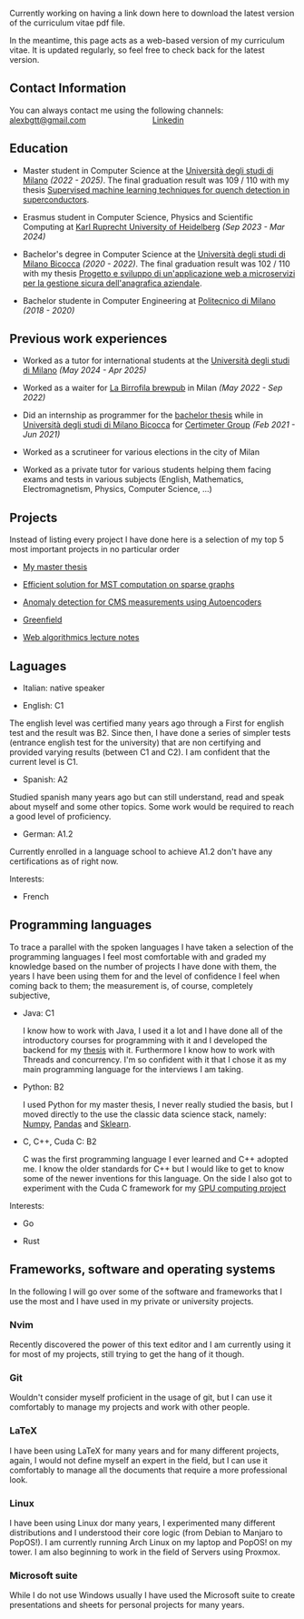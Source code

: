 Currently working on having a link down here to download the latest version of the curriculum vitae pdf file.

In the meantime, this page acts as a web-based version of my curriculum vitae. It is updated regularly, so feel free to check back for the latest version.

<h2> Contact Information </h2>
You can always contact me using the following channels:

<div style="display: flex;">
  <div style="flex: 1;">
    <a href="mailto:alexbgtt@gmail.com">alexbgtt@gmail.com</a>
  </div>
  <div style="flex: 1;">
    <a href="https://www.linkedin.com/in/alessandro-biagiotti-a863a81a2/">Linkedin</a>
  </div>
</div>

<h2> Education </h2>

- Master student in Computer Science at the <a href="https://s3gmentati0nfault.github.io/me/unimi">Università degli studi di Milano</a> *(2022 - 2025)*.
The final graduation result was 109 / 110 with my thesis <a href="https://s3gmentati0nfault.github.io/mprjct/readme">Supervised machine learning techniques for quench detection in superconductors</a>.

- Erasmus student in Computer Science, Physics and Scientific Computing at <a href="https://s3gmentati0nfault.github.io/me/erasmus">Karl Ruprecht University of Heidelberg</a> *(Sep 2023 - Mar 2024)*

- Bachelor's degree in Computer Science at the <a href="https://s3gmentati0nfault.github.io/me/unimib">Università degli studi di Milano Bicocca</a> *(2020 - 2022)*. The final graduation result was 102 / 110 with my thesis <a href="https://s3gmentati0nfault.github.io/bachelor/readme">Progetto e sviluppo di un'applicazione web a microservizi per la gestione sicura dell'anagrafica aziendale</a>.

- Bachelor studente in Computer Engineering at <a href="https://s3gmentati0nfault.github.io/me/polimi">Politecnico di Milano</a> *(2018 - 2020)*

<h2> Previous work experiences </h2>

- Worked as a tutor for international students at the <a href="https://s3gmentati0nfault.github.io/me/unimi">Università degli studi di Milano</a> *(May 2024 - Apr 2025)*

- Worked as a waiter for <a href="https://labirrofila.com/">La Birrofila brewpub</a> in Milan *(May 2022 - Sep 2022)*

- Did an internship as programmer for the <a href="https://s3gmentati0nfault.github.io/bachelor/readme">bachelor thesis</a> while in <a href="https://s3gmentati0nfault.github.io/me/unimib">Università degli studi di Milano Bicocca</a> for <a href="https://www.certimetergroup.com/">Certimeter Group</a> *(Feb 2021 - Jun 2021)*

- Worked as a scrutineer for various elections in the city of Milan

- Worked as a private tutor for various students helping them facing exams and tests in various subjects (English, Mathematics, Electromagnetism, Physics, Computer Science, ...)

<h2> Projects </h2>
Instead of listing every project I have done here is a selection of my top 5 most important projects
in no particular order

- <a href="https://s3gmentati0nfault.github.io/mprjct/readme">My master thesis</a>

- <a href="https://s3gmentati0nfault.github.io/boruvka/readme/">Efficient solution for MST
  computation on sparse graphs</a>

- <a href="https://s3gmentati0nfault.github.io/autoencoders/readme/">Anomaly detection for CMS
  measurements using Autoencoders</a>

- <a href="https://s3gmentati0nfault.github.io/greenfield/readme/">Greenfield</a>

- <a href="https://s3gmentati0nfault.github.io/algoweb/readme/">Web algorithmics lecture notes</a>

<h2> Laguages </h2>

- Italian: native speaker

- English: C1

The english level was certified many years ago through a First for english test and the result was B2. Since then, I have done a series of simpler tests (entrance english test for the university) that are non certifying and provided varying results (between C1 and C2). I am confident that the current level is C1.

- Spanish: A2

Studied spanish many years ago but can still understand, read and speak about myself and some other topics. Some work would be required to reach a good level of proficiency.

- German: A1.2

Currently enrolled in a language school to achieve A1.2 don't have any certifications as of right
now.

Interests:

- French

<h2> Programming languages </h2>
To trace a parallel with the spoken languages I have taken a selection of the programming languages I feel most comfortable with and graded my knowledge based on the number of projects I have done with them, the years I have been using them for and the level of confidence I feel when coming back to them; the measurement is, of course, completely subjective,

- Java: C1

  I know how to work with Java, I used it a lot and I have done all of the introductory courses for programming with it and I developed the backend for my <a href="https://s3gmentati0nfault.github.io/bachelor/readme/">thesis</a> with it. Furthermore I know how to work with Threads and concurrency. I'm so confident with it that I chose it as my main programming language for the interviews I am taking.

- Python: B2

  I used Python for my master thesis, I never really studied the basis, but I moved directly to the use the classic data science stack, namely: <a href="https://numpy.org/">Numpy</a>, <a href="https://pandas.pydata.org/">Pandas</a> and <a href="https://scikit-learn.org/stable/">Sklearn</a>.

- C, C++, Cuda C: B2
  
  C was the first programming language I ever learned and C++ adopted me. I know the older standards for C++ but I would like to get to know some of the newer inventions for this language. On the side I also got to experiment with the Cuda C framework for my <a href="https://s3gmentati0nfault.github.io/boruvka/readme/">GPU computing project</a>

Interests:

- Go

- Rust

<h2> Frameworks, software and operating systems </h2>
In the following I will go over some of the software and frameworks that I use the most and I have used in my private or university projects.

<h3>Nvim</h3>
Recently discovered the power of this text editor and I am currently using it for most of my projects, still trying to get the hang of it though.

<h3>Git</h3>
Wouldn't consider myself proficient in the usage of git, but I can use it comfortably to manage my projects and work with other people.

<h3>LaTeX</h3>
I have been using LaTeX for many years and for many different projects, again, I would not define myself an expert in the field, but I can use it comfortably to manage all the documents that require a more professional look.

<h3>Linux</h3>
I have been using Linux dor many years, I experimented many different distributions and I understood their core logic (from Debian to Manjaro to PopOS!). I am currently running Arch Linux on my laptop and PopOS! on my tower. I am also beginning to work in the field of Servers using Proxmox.

<h3>Microsoft suite</h3>
While I do not use Windows usually I have used the Microsoft suite to create presentations and
sheets for personal projects for many years.
